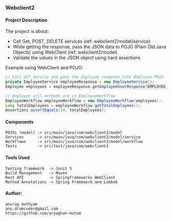 ### Webclient2

#### Project Description
The project is about:

- Call Get, POST, DELETE services (ref: webclient2/model/service)
- While getting the response, pass the JSON data to POJO (Plain Old Java Objects) using WebClient (ref: webclient2/model)
- Validate the values in the JSON object using hard assertions 

Example using WebClient and POJO: 
```java
// Call GET service and pass the Employee response into Employee POJO
private EmployeeService employeeResponse = new EmployeeService();
Employee employees = employeeResponse.getEmployeeUserResponse(EMPLOYEE_URL);

// Employee util methods are in EmployeeWorkflow
EmployeeWorkflow employeeWorkflow = new EmployeeWorkflow(employees);
Long totalEmployees = employeeWorkflow.getTotalEmployees();
Assertions.assertEquals(24, totalEmployees);
```

#### Components
```properties
POJOs (model) -> src/main/java/com/webclient2/model
Services      -> src/main/java/com/webclient2/model/service
Workflows     -> src/main/java/com/webclient2/model/workflow
Tests         -> src/test/java/com/webclient2
```
#### Tools Used
```properties
Testing framework  -> Junit 5
Build Management   -> Maven
Rest API           -> Springframeworks WebClient
Method Annotations -> Spring Framework and Lombok
```

#### Author:
```properties
anurag muthyam
anu.drumcoder@gmail.com
https://github.com/aryaghan-mutum
```

